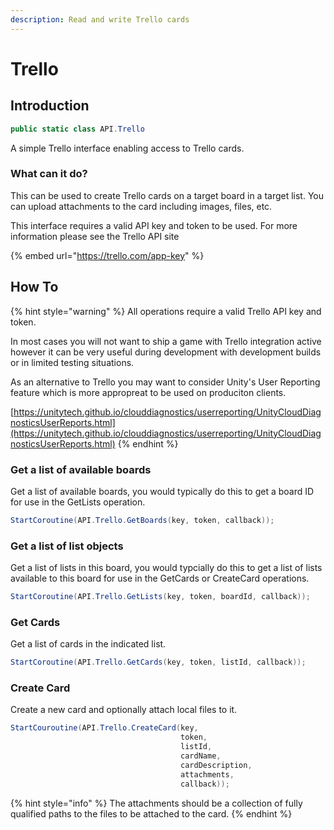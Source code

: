 ```yaml
---
description: Read and write Trello cards
---
```


# Trello

## Introduction

```csharp
public static class API.Trello
```

A simple Trello interface enabling access to Trello cards.

### What can it do?

This can be used to create Trello cards on a target board in a target list. You can upload attachments to the card including images, files, etc.

This interface requires a valid API key and token to be used. For more information please see the Trello API site

{% embed url="https://trello.com/app-key" %}

## How To

{% hint style="warning" %}
All operations require a valid Trello API key and token.

In most cases you will not want to ship a game with Trello integration active however it can be very useful during development with development builds or in limited testing situations.

As an alternative to Trello you may want to consider Unity's User Reporting feature which is more appropreat to be used on produciton clients.

[https://unitytech.github.io/clouddiagnostics/userreporting/UnityCloudDiagnosticsUserReports.html](https://unitytech.github.io/clouddiagnostics/userreporting/UnityCloudDiagnosticsUserReports.html)
{% endhint %}

### Get a list of available boards

Get a list of available boards, you would typically do this to get a board ID for use in the GetLists operation.

```csharp
StartCoroutine(API.Trello.GetBoards(key, token, callback));
```

### Get a list of list objects

Get a list of lists in this board, you would typcially do this to get a list of lists available to this board for use in the GetCards or CreateCard operations.

```csharp
StartCoroutine(API.Trello.GetLists(key, token, boardId, callback));
```

### Get Cards

Get a list of cards in the indicated list.

```csharp
StartCoroutine(API.Trello.GetCards(key, token, listId, callback));
```

### Create Card

Create a new card and optionally attach local files to it.

```csharp
StartCouroutine(API.Trello.CreateCard(key,
                                      token,
                                      listId,
                                      cardName,
                                      cardDescription,
                                      attachments,
                                      callback));
```

{% hint style="info" %}
The attachments should be a collection of fully qualified paths to the files to be attached to the card.
{% endhint %}
